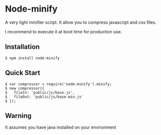 
# Node-minify
      
  A very light minifier script.
  It allow you to compress javascript and css files.

  I recommend to execute it at boot time for production use.

## Installation

    $ npm install node-minify

## Quick Start

    $ var compressor = require('node-minify').minify;
    $ new compressor({
	$ 	fileIn: 'public/js/base.js',
	$ 	fileOut: 'public/js/base-min.js'
	$ });

## Warning

  It assumes you have java installed on your environment